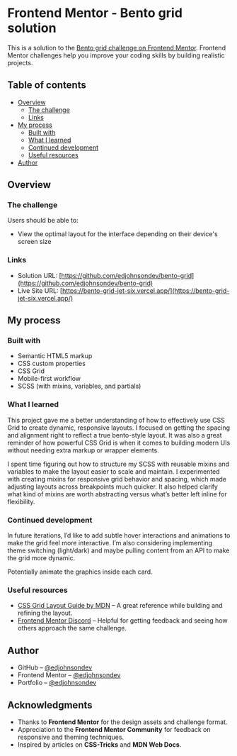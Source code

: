 # Frontend Mentor - Bento grid solution

This is a solution to the [Bento grid challenge on Frontend Mentor](https://www.frontendmentor.io/challenges/bento-grid-RMydElrlOj). Frontend Mentor challenges help you improve your coding skills by building realistic projects.

## Table of contents

- [Overview](#overview)
  - [The challenge](#the-challenge)
  - [Links](#links)
- [My process](#my-process)
  - [Built with](#built-with)
  - [What I learned](#what-i-learned)
  - [Continued development](#continued-development)
  - [Useful resources](#useful-resources)
- [Author](#author)

## Overview

### The challenge

Users should be able to:

- View the optimal layout for the interface depending on their device's screen size

### Links

- Solution URL: [https://github.com/edjohnsondev/bento-grid](https://github.com/edjohnsondev/bento-grid)
- Live Site URL: [https://bento-grid-jet-six.vercel.app/](https://bento-grid-jet-six.vercel.app/)

## My process

### Built with

- Semantic HTML5 markup
- CSS custom properties
- CSS Grid
- Mobile-first workflow
- SCSS (with mixins, variables, and partials)

### What I learned

This project gave me a better understanding of how to effectively use CSS Grid to create dynamic, responsive layouts. I focused on getting the spacing and alignment right to reflect a true bento-style layout. It was also a great reminder of how powerful CSS Grid is when it comes to building modern UIs without needing extra markup or wrapper elements.

I spent time figuring out how to structure my SCSS with reusable mixins and variables to make the layout easier to scale and maintain. I experimented with creating mixins for responsive grid behavior and spacing, which made adjusting layouts across breakpoints much quicker. It also helped clarify what kind of mixins are worth abstracting versus what’s better left inline for flexibility.

### Continued development

In future iterations, I’d like to add subtle hover interactions and animations to make the grid feel more interactive. I’m also considering implementing theme switching (light/dark) and maybe pulling content from an API to make the grid more dynamic.

Potentially animate the graphics inside each card.

### Useful resources

- [CSS Grid Layout Guide by MDN](https://developer.mozilla.org/en-US/docs/Web/CSS/CSS_grid_layout) – A great reference while building and refining the layout.
- [Frontend Mentor Discord](https://discord.gg/frontendmentor) – Helpful for getting feedback and seeing how others approach the same challenge.

## Author

- GitHub – [@edjohnsondev](https://github.com/edjohnsondev/)  
- Frontend Mentor – [@edjohnsondev](https://www.frontendmentor.io/profile/edjohnsondev)  
- Portfolio – [@edjohnsondev](https://edjohnson.io)  

## Acknowledgments

- Thanks to **Frontend Mentor** for the design assets and challenge format.  
- Appreciation to the **Frontend Mentor Community** for feedback on responsive and theming techniques.  
- Inspired by articles on **CSS-Tricks** and **MDN Web Docs**.  
